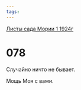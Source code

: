 ```yaml
---
tags:
---
```



[Листы сада Мории 1 1924г](/agni/1924)



# 078

Случайно ничто не бывает.   



Мощь Моя с вами.   


